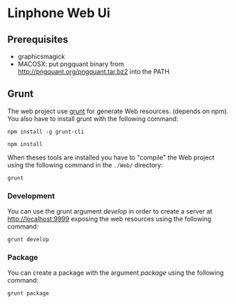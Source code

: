 Linphone Web Ui
===============

Prerequisites
-------------

* graphicsmagick
* MACOSX: put pngquant binary from http://pngquant.org/pngquant.tar.bz2 into the PATH  

Grunt 
-----

The web project use [grunt](http://gruntjs.com/) for generate Web resources.
(depends on npm). You also have to install grunt with the
following command:

    npm install -g grunt-cli

    npm install

When theses tools are installed you have to "compile" the Web project using
the following command in the `./Web/` directory:

    grunt


### Development
You can use the grunt argument *develop* in order to create a server at
[http://localhost:9999](http://localhost:9999) exposing the web resources
using the following command:

    grunt develop


### Package
You can create a package with the argument *package* using the following
command:

    grunt package

